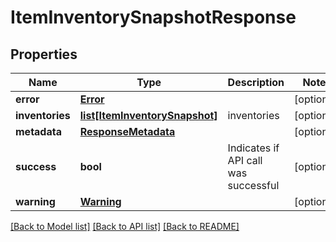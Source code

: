 # ItemInventorySnapshotResponse

## Properties
Name | Type | Description | Notes
------------ | ------------- | ------------- | -------------
**error** | [**Error**](Error.md) |  | [optional] 
**inventories** | [**list[ItemInventorySnapshot]**](ItemInventorySnapshot.md) | inventories | [optional] 
**metadata** | [**ResponseMetadata**](ResponseMetadata.md) |  | [optional] 
**success** | **bool** | Indicates if API call was successful | [optional] 
**warning** | [**Warning**](Warning.md) |  | [optional] 

[[Back to Model list]](../README.md#documentation-for-models) [[Back to API list]](../README.md#documentation-for-api-endpoints) [[Back to README]](../README.md)


